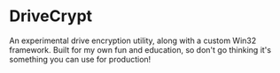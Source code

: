 # DriveCrypt
An experimental drive encryption utility, along with a custom Win32 framework. Built for my own fun and education, so don't go thinking it's something you can use for production!
